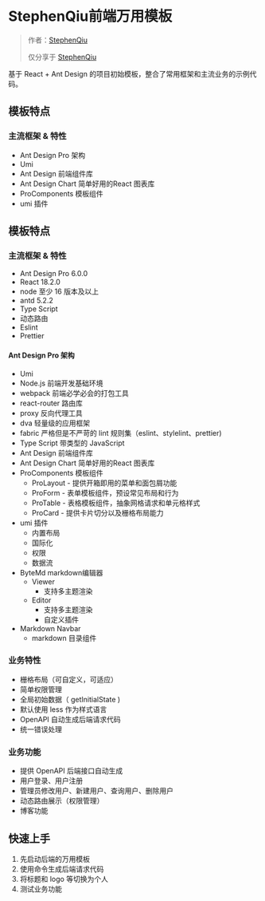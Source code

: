 # StephenQiu前端万用模板

> 作者：[StephenQiu]()
>
> 仅分享于 [StephenQiu](https://stephenqhd30.github.io/)


基于 React + Ant Design 的项目初始模板，整合了常用框架和主流业务的示例代码。

## 模板特点

### 主流框架 & 特性

- Ant Design Pro 架构
- Umi
- Ant Design 前端组件库
- Ant Design Chart 简单好用的React 图表库
- ProComponents 模板组件
- umi 插件

## 模板特点

### 主流框架 & 特性

- Ant Design Pro 6.0.0
- React 18.2.0
- node 至少 16 版本及以上
- antd 5.2.2
- Type Script
- 动态路由
- Eslint
- Prettier

#### Ant Design Pro 架构

- Umi
- Node.js 前端开发基础环境
- webpack 前端必学必会的打包工具
- react-router 路由库
- proxy 反向代理工具
- dva 轻量级的应用框架
- fabric 严格但是不严苛的 lint 规则集（eslint、stylelint、prettier)
- Type Script 带类型的 JavaScript
- Ant Design 前端组件库
- Ant Design Chart 简单好用的React 图表库
- ProComponents 模板组件
  - ProLayout - 提供开箱即用的菜单和面包屑功能
  - ProForm - 表单模板组件，预设常见布局和行为
  - ProTable - 表格模板组件，抽象网格请求和单元格样式
  - ProCard - 提供卡片切分以及栅格布局能力
- umi 插件
  - 内置布局
  - 国际化
  - 权限
  - 数据流
- ByteMd markdown编辑器
  - Viewer
    - 支持多主题渲染
  - Editor
    - 支持多主题渲染
    - 自定义插件
- Markdown Navbar
  - markdown 目录组件

### 业务特性

- 栅格布局（可自定义，可适应）
- 简单权限管理
- 全局初始数据（ getInitialState )
- 默认使用 less 作为样式语言
- OpenAPI 自动生成后端请求代码
- 统一错误处理

### 业务功能

- 提供 OpenAPI 后端接口自动生成
- 用户登录、用户注册
- 管理员修改用户、新建用户、查询用户、删除用户
- 动态路由展示（权限管理）
- 博客功能

## 快速上手

1. 先启动后端的万用模板
2. 使用命令生成后端请求代码
3. 将标题和 logo 等切换为个人
4. 测试业务功能
